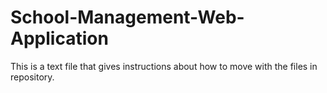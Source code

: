 # School-Management-Web-Application
This is a text file that gives instructions about how to move with the files in repository.

